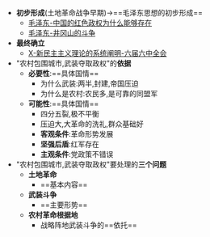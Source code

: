 - **初步形成**(土地革命战争早期)->==毛泽东思想的初步形成==
	- [毛泽东-中国的红色政权为什么能够存在](毛泽东-中国的红色政权为什么能够存在.md)
	- [毛泽东-井冈山的斗争](毛泽东-井冈山的斗争.md)
- **最终确立**
	- [X-新民主主义理论的系统阐明-六届六中全会](X-新民主主义理论的系统阐明-六届六中全会.md)
- "农村包围城市,武装夺取政权"的**依据**
	- **必要性**:==具体国情==
		- 为什么武装:两半,封建,帝国压迫
		- 为什么是农村:农民多,是可靠的同盟军
	- **可能性**:==具体国情==
		- 四分五裂,极不平衡
		- 压迫大,大革命的洗礼,群众基础好
		- **客观条件**:革命形势发展
		- **坚强后盾**:红军存在
		- **主观条件**:党政策不错误
- "农村包围城市,武装夺取政权"要处理的**三个问题**
	- **土地革命**
		- ==基本内容==
	- **武装斗争**
		- ==主要形势==
	- **农村革命根据地**
		- 战略阵地武装斗争的==依托==